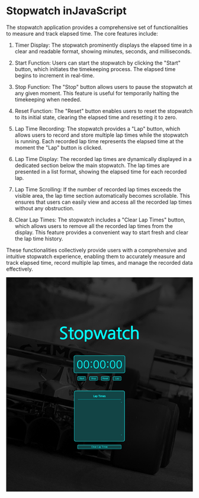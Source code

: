 <h1>Stopwatch inJavaScript</h1>


The stopwatch application provides a comprehensive set of functionalities to measure and track elapsed time. The core features include:

1. Timer Display: The stopwatch prominently displays the elapsed time in a clear and readable format, showing minutes, seconds, and milliseconds.

2. Start Function: Users can start the stopwatch by clicking the "Start" button, which initiates the timekeeping process. The elapsed time begins to increment in real-time.

3. Stop Function: The "Stop" button allows users to pause the stopwatch at any given moment. This feature is useful for temporarily halting the timekeeping when needed.

4. Reset Function: The "Reset" button enables users to reset the stopwatch to its initial state, clearing the elapsed time and resetting it to zero.

5. Lap Time Recording: The stopwatch provides a "Lap" button, which allows users to record and store multiple lap times while the stopwatch is running. Each recorded lap time represents the elapsed time at the moment the "Lap" button is clicked.

6. Lap Time Display: The recorded lap times are dynamically displayed in a dedicated section below the main stopwatch. The lap times are presented in a list format, showing the elapsed time for each recorded lap.

7. Lap Time Scrolling: If the number of recorded lap times exceeds the visible area, the lap time section automatically becomes scrollable. This ensures that users can easily view and access all the recorded lap times without any obstruction.

8. Clear Lap Times: The stopwatch includes a "Clear Lap Times" button, which allows users to remove all the recorded lap times from the display. This feature provides a convenient way to start fresh and clear the lap time history.

These functionalities collectively provide users with a comprehensive and intuitive stopwatch experience, enabling them to accurately measure and track elapsed time, record multiple lap times, and manage the recorded data effectively.

![Stopwatch Application](https://github.com/CFokstuen/Stopwatch/blob/main/Stopwatch.jpg)

